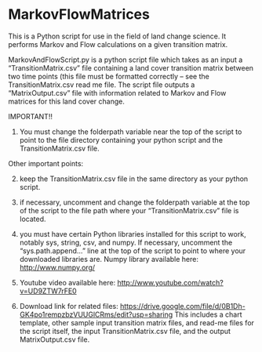 MarkovFlowMatrices
==================

This is a Python script for use in the field of land change science. It performs Markov and Flow calculations on a given transition matrix.

MarkovAndFlowScript.py is  a python script file which takes as an input a “TransitionMatrix.csv” file containing a land cover transition matrix between two time points (this file must be formatted correctly – see the TransitionMatrix.csv read me file.
The script file outputs a “MatrixOutput.csv” file with information related to Markov and Flow matrices for this land cover change.


IMPORTANT!!
1) You must change the folderpath variable near the top of the script to point to the file directory containing  your python script and the TransitionMatrix.csv file. 

Other important points:

2) keep the TransitionMatrix.csv file in the same directory as your python script. 

3) if necessary, uncomment and change the folderpath variable at the top of the script to the file path where your “TransitionMatrix.csv” file is located. 

4) you must have certain Python libraries installed for this script to work, notably sys, string, csv, and numpy. If necessary, uncomment the “sys.path.append…” line at the top of the script to point to where your downloaded libraries are.
Numpy library available here: http://www.numpy.org/

5) Youtube video available here: http://www.youtube.com/watch?v=UD9ZTW7rFE0

6) Download link for related files: https://drive.google.com/file/d/0B1Dh-GK4po1rempzbzVUUGlCRms/edit?usp=sharing 
This includes a chart template, other sample input transition matrix files, and read-me files for the script itself, the input TransitionMatrix.csv file, and the output MatrixOutput.csv file. 
